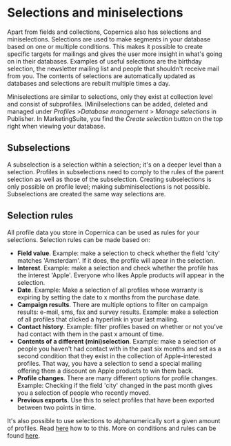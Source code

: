 # Selections and miniselections
Apart from fields and collections, Copernica also has selections and miniselections. Selections are used to make segments in your database based on one or multiple conditions. This makes it possible to create specific targets for mailings and gives the user more insight in what's going on in their databases. Examples of useful selections are the birthday selection, the newsletter mailing list and people that shouldn't receive mail from you. The contents of selections are automatically updated as databases and selections are rebuilt multiple times a day.

Miniselections are similar to selections, only they exist at collection level and consist of subprofiles. (Mini)selections can be added, deleted and managed under *Profiles* >*Database management* > *Manage selections* in Publisher. In MarketingSuite, you find the *Create selection* button on the top right when viewing your database.

## Subselections
A subselection is a selection within a selection; it's on a deeper level than a selection. Profiles in subselections need to comply to the rules of the parent selection as well as those of the subselection. Creating subselections is only possible on profile level; making subminiselections is not possible. Subselections are created the same way selections are.

## Selection rules
All profile data you store in Copernica can be used as rules for your selections. Selection rules can be made based on:

* **Field value**. Example: make a selection to check whether the field 'city' matches 'Amsterdam'. If it does, the profile will apear in the selection.
* **Interest**. Example: make a selection and check whether the profile has the interest 'Apple'. Everyone who likes Apple products will appear in the selection.
* **Date**. Example: Make a selection of all profiles whose warranty is expiring by setting the date to x months from the purchase date.
* **Campaign results**. There are multiple options to filter on campaign results: e-mail, sms, fax and survey results. Example: make a selection of all profiles that clicked a hyperlink in your last mailing.
* **Contact history**. Example: filter profiles based on whether or not you've had contact with them in the past x amount of time. 
* **Contents of a different (mini)selection**. Example: make a selection of people you haven't had contact with in the past six months and set as a second condition that they exist in the collection of Apple-interested profiles. That way, you have a selection to send a special mailing offering them a discount on Apple products to win them back.
* **Profile changes**. There are many different options for profile changes. Example: Checking if the field 'city' changed in the past month gives you a selection of people who recently moved.
* **Previous exports**. Use this to select profiles that have been exported between two points in time.

It's also possible to use selections to alphanumerically sort a given amount of profiles. Read [here](sorting-and-selecting-profiles-in-a-database-or-collection) how to to this.
More on conditions and rules can be found [here](selection-conditions-new).
